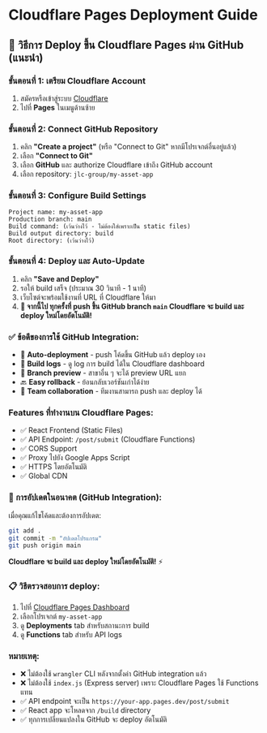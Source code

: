 # Cloudflare Pages Deployment Guide

## 🚀 วิธีการ Deploy ขึ้น Cloudflare Pages ผ่าน GitHub (แนะนำ)

### ขั้นตอนที่ 1: เตรียม Cloudflare Account
1. สมัครหรือเข้าสู่ระบบ [Cloudflare](https://dash.cloudflare.com/)
2. ไปที่ **Pages** ในเมนูด้านซ้าย

### ขั้นตอนที่ 2: Connect GitHub Repository
1. คลิก **"Create a project"** (หรือ "Connect to Git" หากมีโปรเจกต์อื่นอยู่แล้ว)
2. เลือก **"Connect to Git"**
3. เลือก **GitHub** และ authorize Cloudflare เข้าถึง GitHub account
4. เลือก repository: `jlc-group/my-asset-app`

### ขั้นตอนที่ 3: Configure Build Settings
```
Project name: my-asset-app
Production branch: main
Build command: (เว้นว่างไว้ - ไม่ต้องใส่เพราะเป็น static files)
Build output directory: build
Root directory: (เว้นว่างไว้)
```

### ขั้นตอนที่ 4: Deploy และ Auto-Update
1. คลิก **"Save and Deploy"**
2. รอให้ build เสร็จ (ประมาณ 30 วินาที - 1 นาที)
3. เว็บไซต์จะพร้อมใช้งานที่ URL ที่ Cloudflare ให้มา
4. **🎯 จากนี้ไป ทุกครั้งที่ push ขึ้น GitHub branch `main` Cloudflare จะ build และ deploy ใหม่โดยอัตโนมัติ!**

### ✅ ข้อดีของการใช้ GitHub Integration:
- 🔄 **Auto-deployment** - push โค้ดขึ้น GitHub แล้ว deploy เอง
- 📝 **Build logs** - ดู log การ build ได้ใน Cloudflare dashboard
- 🌿 **Branch preview** - สาขาอื่น ๆ จะได้ preview URL แยก
- 🔙 **Easy rollback** - ย้อนกลับเวอร์ชันเก่าได้ง่าย
- 👥 **Team collaboration** - ทีมงานสามารถ push และ deploy ได้

### Features ที่ทำงานบน Cloudflare Pages:
- ✅ React Frontend (Static Files)
- ✅ API Endpoint: `/post/submit` (Cloudflare Functions)
- ✅ CORS Support
- ✅ Proxy ไปยัง Google Apps Script
- ✅ HTTPS โดยอัตโนมัติ
- ✅ Global CDN

### 🔄 การอัปเดตในอนาคต (GitHub Integration):
เมื่อคุณแก้ไขโค้ดและต้องการอัปเดต:
```bash
git add .
git commit -m "อัปเดตโปรแกรม"
git push origin main
```
**Cloudflare จะ build และ deploy ใหม่โดยอัตโนมัติ!** ⚡

### 📋 วิธีตรวจสอบการ deploy:
1. ไปที่ [Cloudflare Pages Dashboard](https://dash.cloudflare.com/) 
2. เลือกโปรเจกต์ `my-asset-app`
3. ดู **Deployments** tab สำหรับสถานะการ build
4. ดู **Functions** tab สำหรับ API logs

### หมายเหตุ:
- ❌ ไม่ต้องใช้ `wrangler` CLI หลังจากตั้งค่า GitHub integration แล้ว
- ❌ ไม่ต้องใช้ `index.js` (Express server) เพราะ Cloudflare Pages ใช้ Functions แทน
- ✅ API endpoint จะเป็น `https://your-app.pages.dev/post/submit`
- ✅ React app จะโหลดจาก `/build` directory
- ✅ ทุกการเปลี่ยนแปลงใน GitHub จะ deploy อัตโนมัติ